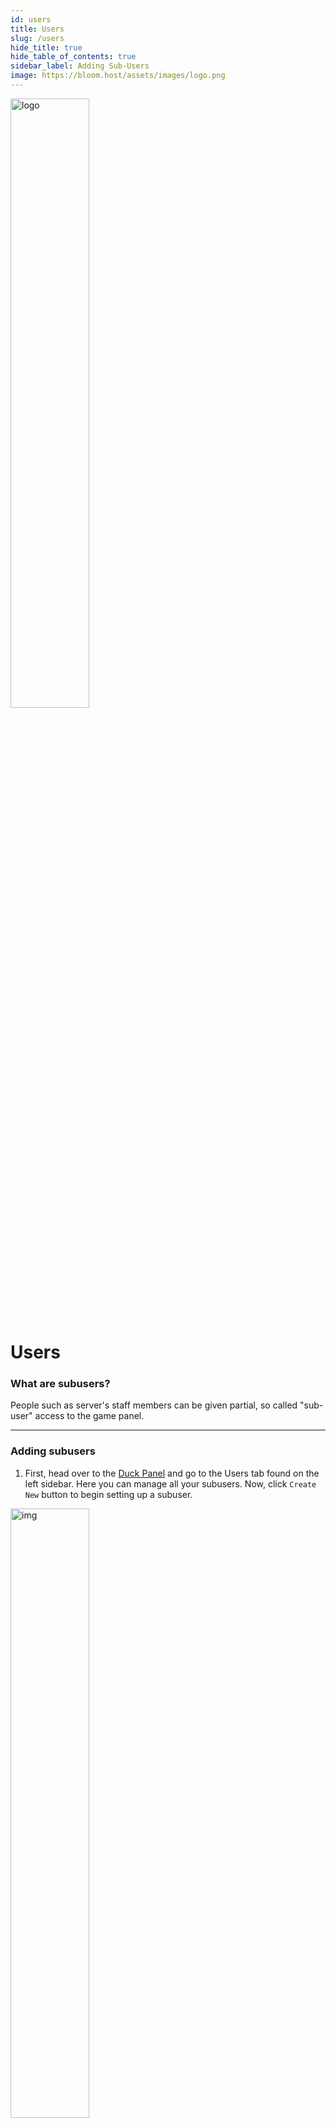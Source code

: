```yaml
---
id: users
title: Users
slug: /users
hide_title: true
hide_table_of_contents: true
sidebar_label: Adding Sub-Users
image: https://bloom.host/assets/images/logo.png
---
```


<div class="text--center">
<img src="https://bloom.host/logo-white.svg" alt="logo" height="50%" width="50%"/>
<h1>Users</h1>
</div>

### What are subusers?
People such as server's staff members can be given partial, so called "sub-user" access to the game panel.

---

### Adding subusers

1. First, head over to the [Duck Panel](https://mc.bloom.host/) and go to the Users tab found on the left sidebar. Here you can manage all your subusers. Now, click `Create New` button to begin setting up a subuser.

<div class="text--center"><img src={require('../../static/imgs/using_the_panel/users/1.png').default} alt="img" height="50%" width="50%"/></div>

2. Simply enter the person's email account. Then, select which permissions you want to grant the user. You can select all permissions or clear the permissions.
:::tip 
You can change your Pterodactyl icon (along with the icon for any service that uses Gravatar) by changing your icon at [Gravatar's official website](https://en.gravatar.com/).
:::
<div class="text--center"><img src={require('../../static/imgs/using_the_panel/users/2.png').default} alt="img"/></div>

<div class="text--center"><img src={require('../../static/imgs/using_the_panel/users/3.png').default} alt="img" height="50%" width="50%" class="float-right"/></div>

3. Once you have clicked add user, an email will be sent to that email stating they have been invited to that server. Have the sub-user open up the email and go to the link provided.

4. After clicking the button in the email, they will be redirected to the password reset page. This is where they will put in your email and setup a password for your account.

5. After setting up your account, go to the [Duck Panel](https://mc.bloom.host/) and log in with your freshly generated credentials!
